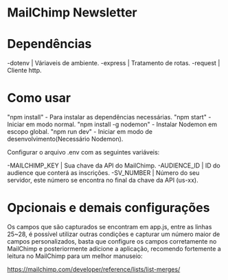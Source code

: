 # MailChimp Newsletter

# Dependências

-dotenv | Váriaveis de ambiente.
-express | Tratamento de rotas.
-request | Cliente http.

# Como usar

"npm install" - Para instalar as dependências necessárias.
"npm start" - Iniciar em modo normal.
"npm install -g nodemon" - Instalar Nodemon em escopo global.
"npm run dev" - Iniciar em modo de desenvolvimento(Necessário Nodemon).

Configurar o arquivo .env com as seguintes variáveis:

-MAILCHIMP_KEY | Sua chave da API do MailChimp.
-AUDIENCE_ID | ID do audience que conterá as inscrições.
-SV_NUMBER | Número do seu servidor, este número se encontra no final da chave da API (us-xx).

# Opcionais e demais configurações

Os campos que são capturados se encontram em app.js, entre as linhas 25~28, é possível utilizar outras condições e capturar um número maior de campos personalizados, basta que configure os campos corretamente no MailChimp e posteriormente adicione a aplicação, recomendo fortemente a leitura no MailChimp para um melhor manuseio:

https://mailchimp.com/developer/reference/lists/list-merges/
